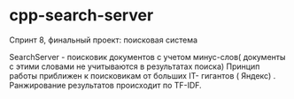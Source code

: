 # cpp-search-server
Спринт 8, финальный проект: поисковая система

SearchServer - поисковик документов с учетом минус-слов( документы с этими словами не учитываются в результатах поиска) Принцип работы приближен к поисковикам от больших IT- гигантов ( Яндекс) . Ранжирование результатов происходит по TF-IDF.
